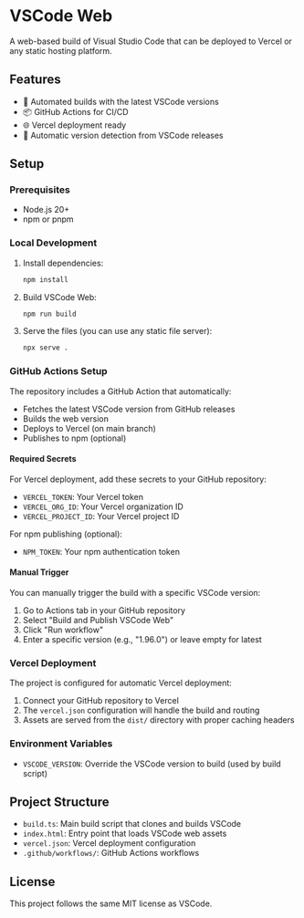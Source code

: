 # VSCode Web

A web-based build of Visual Studio Code that can be deployed to Vercel or any static hosting platform.

## Features

- 🚀 Automated builds with the latest VSCode versions
- 📦 GitHub Actions for CI/CD
- 🌐 Vercel deployment ready
- 🔄 Automatic version detection from VSCode releases

## Setup

### Prerequisites

- Node.js 20+
- npm or pnpm

### Local Development

1. Install dependencies:

   ```bash
   npm install
   ```

2. Build VSCode Web:

   ```bash
   npm run build
   ```

3. Serve the files (you can use any static file server):
   ```bash
   npx serve .
   ```

### GitHub Actions Setup

The repository includes a GitHub Action that automatically:

- Fetches the latest VSCode version from GitHub releases
- Builds the web version
- Deploys to Vercel (on main branch)
- Publishes to npm (optional)

#### Required Secrets

For Vercel deployment, add these secrets to your GitHub repository:

- `VERCEL_TOKEN`: Your Vercel token
- `VERCEL_ORG_ID`: Your Vercel organization ID
- `VERCEL_PROJECT_ID`: Your Vercel project ID

For npm publishing (optional):

- `NPM_TOKEN`: Your npm authentication token

#### Manual Trigger

You can manually trigger the build with a specific VSCode version:

1. Go to Actions tab in your GitHub repository
2. Select "Build and Publish VSCode Web"
3. Click "Run workflow"
4. Enter a specific version (e.g., "1.96.0") or leave empty for latest

### Vercel Deployment

The project is configured for automatic Vercel deployment:

1. Connect your GitHub repository to Vercel
2. The `vercel.json` configuration will handle the build and routing
3. Assets are served from the `dist/` directory with proper caching headers

### Environment Variables

- `VSCODE_VERSION`: Override the VSCode version to build (used by build script)

## Project Structure

- `build.ts`: Main build script that clones and builds VSCode
- `index.html`: Entry point that loads VSCode web assets
- `vercel.json`: Vercel deployment configuration
- `.github/workflows/`: GitHub Actions workflows

## License

This project follows the same MIT license as VSCode.

